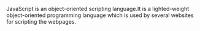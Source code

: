 JavaScript is an object-oriented scripting language.It is a lighted-weight object-oriented programming language which is used by several websites for scripting the webpages.
